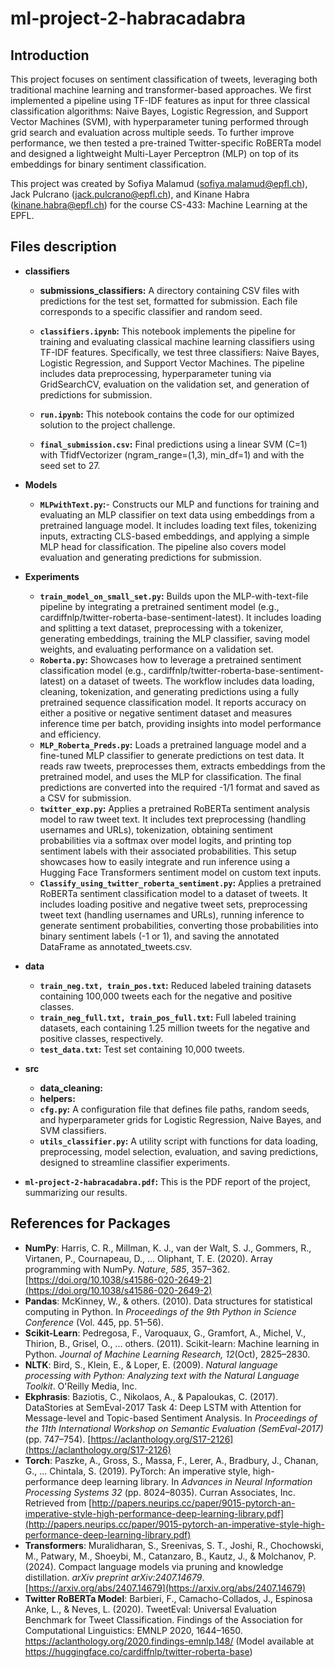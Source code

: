# ml-project-2-habracadabra

## Introduction
This project focuses on sentiment classification of tweets, leveraging both traditional machine learning and transformer-based approaches. We first implemented a pipeline using TF-IDF features as input for three classical classification algorithms: Naive Bayes, Logistic Regression, and Support Vector Machines (SVM), with hyperparameter tuning performed through grid search and evaluation across multiple seeds. To further improve performance, we then tested a pre-trained Twitter-specific RoBERTa model and designed a lightweight Multi-Layer Perceptron (MLP) on top of its embeddings for binary sentiment classification.

This project was created by Sofiya Malamud (sofiya.malamud@epfl.ch), Jack Pulcrano (jack.pulcrano@epfl.ch), and Kinane Habra (kinane.habra@epfl.ch) for the course CS-433: Machine Learning at the EPFL.

## Files description
- **classifiers**  
    - **submissions_classifiers:** A directory containing CSV files with predictions for the test set, formatted for submission. Each file corresponds to a specific classifier and random seed.

    - **`classifiers.ipynb`:** This notebook implements the pipeline for training and evaluating classical machine learning classifiers using TF-IDF features. Specifically, we test three classifiers: Naive Bayes, Logistic Regression, and Support Vector Machines. The pipeline includes data preprocessing, hyperparameter tuning via GridSearchCV, evaluation on the validation set, and generation of predictions for submission.

    - **`run.ipynb`:** This notebook contains the code for our optimized solution to the project challenge. 
    - **`final_submission.csv`:** Final predictions using a linear SVM (C=1) with TfidfVectorizer (ngram_range=(1,3), min_df=1) and with the seed set to 27.



- **Models** 
    - **`MLPwithText.py`:**- Constructs our MLP and functions for training and evaluating an MLP classifier on text data using embeddings from a pretrained language model. It includes loading text files, tokenizing inputs, extracting CLS-based embeddings, and applying a simple MLP head for classification. The pipeline also covers model evaluation and generating predictions for submission.

- **Experiments** 
    - **`train_model_on_small_set.py`:** Builds upon the MLP-with-text-file pipeline by integrating a pretrained sentiment model (e.g., cardiffnlp/twitter-roberta-base-sentiment-latest). It includes loading and splitting a text dataset, preprocessing with a tokenizer, generating embeddings, training the MLP classifier, saving model weights, and evaluating performance on a validation set.
    - **`Roberta.py`:** Showcases how to leverage a pretrained sentiment classification model (e.g., cardiffnlp/twitter-roberta-base-sentiment-latest) on a dataset of tweets. The workflow includes data loading, cleaning, tokenization, and generating predictions using a fully pretrained sequence classification model. It reports accuracy on either a positive or negative sentiment dataset and measures inference time per batch, providing insights into model performance and efficiency.
    - **`MLP_Roberta_Preds.py`:** Loads a pretrained language model and a fine-tuned MLP classifier to generate predictions on test data. It reads raw tweets, preprocesses them, extracts embeddings from the pretrained model, and uses the MLP for classification. The final predictions are converted into the required -1/1 format and saved as a CSV for submission.
    - **`twitter_exp.py`:** Applies a pretrained RoBERTa sentiment analysis model to raw tweet text. It includes text preprocessing (handling usernames and URLs), tokenization, obtaining sentiment probabilities via a softmax over model logits, and printing top sentiment labels with their associated probabilities. This setup showcases how to easily integrate and run inference using a Hugging Face Transformers sentiment model on custom text inputs.
    - **`Classify_using_twitter_roberta_sentiment.py`:** Applies a pretrained RoBERTa sentiment classification model to a dataset of tweets. It includes loading positive and negative tweet sets, preprocessing tweet text (handling usernames and URLs), running inference to generate sentiment probabilities, converting those probabilities into binary sentiment labels (-1 or 1), and saving the annotated DataFrame as annotated_tweets.csv.
    

- **data**
    - **`train_neg.txt, train_pos.txt`:** Reduced labeled training datasets containing 100,000 tweets each for the negative and positive classes.
    - **`train_neg_full.txt, train_pos_full.txt`:** Full labeled training datasets, each containing 1.25 million tweets for the negative and positive classes, respectively.
    - **`test_data.txt`:** Test set containing 10,000 tweets.

- **src**
    - **data_cleaning:**
    - **helpers:**
    - **`cfg.py`:** A configuration file that defines file paths, random seeds, and hyperparameter grids for Logistic Regression, Naive Bayes, and SVM classifiers.
    - **`utils_classifier.py`:** A utility script with functions for data loading, preprocessing, model selection, evaluation, and saving predictions, designed to streamline classifier experiments.



- **`ml-project-2-habracadabra.pdf`:** This is the PDF report of the project, summarizing our results.




## References for Packages  

- **NumPy**: Harris, C. R., Millman, K. J., van der Walt, S. J., Gommers, R., Virtanen, P., Cournapeau, D., ... Oliphant, T. E. (2020). Array programming with NumPy. *Nature*, *585*, 357–362. [https://doi.org/10.1038/s41586-020-2649-2](https://doi.org/10.1038/s41586-020-2649-2)  
- **Pandas**: McKinney, W., & others. (2010). Data structures for statistical computing in Python. In *Proceedings of the 9th Python in Science Conference* (Vol. 445, pp. 51–56).  
- **Scikit-Learn**: Pedregosa, F., Varoquaux, G., Gramfort, A., Michel, V., Thirion, B., Grisel, O., ... others. (2011). Scikit-learn: Machine learning in Python. *Journal of Machine Learning Research, 12*(Oct), 2825–2830.  
- **NLTK**: Bird, S., Klein, E., & Loper, E. (2009). *Natural language processing with Python: Analyzing text with the Natural Language Toolkit*. O'Reilly Media, Inc.  
- **Ekphrasis**: Baziotis, C., Nikolaos, A., & Papaloukas, C. (2017). DataStories at SemEval-2017 Task 4: Deep LSTM with Attention for Message-level and Topic-based Sentiment Analysis. In *Proceedings of the 11th International Workshop on Semantic Evaluation (SemEval-2017)* (pp. 747–754). [https://aclanthology.org/S17-2126](https://aclanthology.org/S17-2126)  
- **Torch**: Paszke, A., Gross, S., Massa, F., Lerer, A., Bradbury, J., Chanan, G., ... Chintala, S. (2019). PyTorch: An imperative style, high-performance deep learning library. In *Advances in Neural Information Processing Systems 32* (pp. 8024–8035). Curran Associates, Inc. Retrieved from [http://papers.neurips.cc/paper/9015-pytorch-an-imperative-style-high-performance-deep-learning-library.pdf](http://papers.neurips.cc/paper/9015-pytorch-an-imperative-style-high-performance-deep-learning-library.pdf)  
- **Transformers**: Muralidharan, S., Sreenivas, S. T., Joshi, R., Chochowski, M., Patwary, M., Shoeybi, M., Catanzaro, B., Kautz, J., & Molchanov, P. (2024). Compact language models via pruning and knowledge distillation. *arXiv preprint arXiv:2407.14679*. [https://arxiv.org/abs/2407.14679](https://arxiv.org/abs/2407.14679)
- **Twitter RoBERTa Model**: Barbieri, F., Camacho-Collados, J., Espinosa Anke, L., & Neves, L. (2020). TweetEval: Universal Evaluation Benchmark for Tweet Classification. Findings of the Association for Computational Linguistics: EMNLP 2020, 1644–1650. https://aclanthology.org/2020.findings-emnlp.148/ (Model available at https://huggingface.co/cardiffnlp/twitter-roberta-base)



